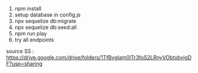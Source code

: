 1. npm install
2. setup database in config.js
3. npx sequelize db:migrate
4. npx sequelize db:seed:all
5. npm run play
6. try all endpoints

source SS : https://drive.google.com/drive/folders/1TfBvgIam0lTr3foS2LRnyVObtxbvjgDF?usp=sharing